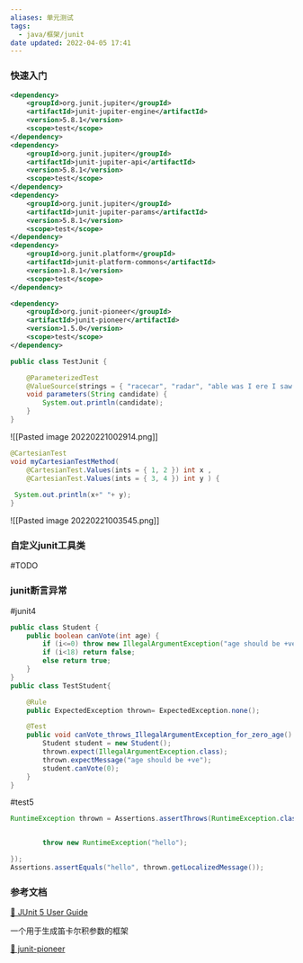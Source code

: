 ```yaml
---
aliases: 单元测试
tags:
  - java/框架/junit
date updated: 2022-04-05 17:41
---
```


### 快速入门

```xml
<dependency>
	<groupId>org.junit.jupiter</groupId>
	<artifactId>junit-jupiter-engine</artifactId>
	<version>5.8.1</version>
	<scope>test</scope>
</dependency>
<dependency>
	<groupId>org.junit.jupiter</groupId>
	<artifactId>junit-jupiter-api</artifactId>
	<version>5.8.1</version>
	<scope>test</scope>
</dependency>
<dependency>
	<groupId>org.junit.jupiter</groupId>
	<artifactId>junit-jupiter-params</artifactId>
	<version>5.8.1</version>
	<scope>test</scope>
</dependency>
<dependency>
	<groupId>org.junit.platform</groupId>
	<artifactId>junit-platform-commons</artifactId>
	<version>1.8.1</version>
	<scope>test</scope>
</dependency>

<dependency>
	<groupId>org.junit-pioneer</groupId>
	<artifactId>junit-pioneer</artifactId>
	<version>1.5.0</version>
	<scope>test</scope>
</dependency>
```

```java
public class TestJunit {

    @ParameterizedTest
    @ValueSource(strings = { "racecar", "radar", "able was I ere I saw elba" })
    void parameters(String candidate) {
        System.out.println(candidate);
    }
}

```

![[Pasted image 20220221002914.png]]

```java
@CartesianTest  
void myCartesianTestMethod(  
	@CartesianTest.Values(ints = { 1, 2 }) int x ,  
	@CartesianTest.Values(ints = { 3, 4 }) int y ) {  
  
 System.out.println(x+" "+ y);  
}
```

![[Pasted image 20220221003545.png]]


### 自定义junit工具类

#TODO

### junit断言异常

#junit4

```java
public class Student {
    public boolean canVote(int age) {
        if (i<=0) throw new IllegalArgumentException("age should be +ve");
        if (i<18) return false;
        else return true;
    }
}
public class TestStudent{

    @Rule
    public ExpectedException thrown= ExpectedException.none();

    @Test
    public void canVote_throws_IllegalArgumentException_for_zero_age() {
        Student student = new Student();
        thrown.expect(IllegalArgumentException.class);
        thrown.expectMessage("age should be +ve");
        student.canVote(0);
    }
}
```

#test5
```java
RuntimeException thrown = Assertions.assertThrows(RuntimeException.class, () -> {


		throw new RuntimeException("hello");

});
Assertions.assertEquals("hello", thrown.getLocalizedMessage());

```
### 参考文档

[📒 JUnit 5 User Guide](https://junit.org/junit5/docs/current/user-guide/#overview)

一个用于生成笛卡尔积参数的框架

[📒 junit-pioneer](https://github.com/junit-pioneer/junit-pioneer)
